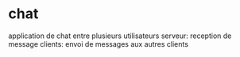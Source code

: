 # chat
application de chat entre plusieurs utilisateurs
serveur: reception de message
clients: envoi de messages aux autres clients
